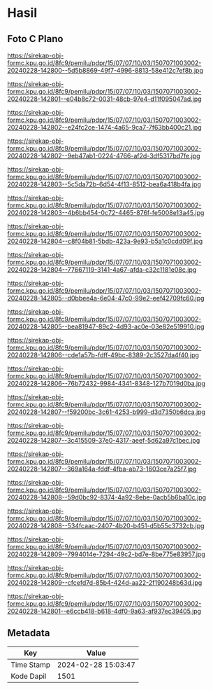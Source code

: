 # Hasil

## Foto C Plano

https://sirekap-obj-formc.kpu.go.id/8fc9/pemilu/pdpr/15/07/07/10/03/1507071003002-20240228-142800--5d5b8869-49f7-4996-8813-58e412c7ef8b.jpg

https://sirekap-obj-formc.kpu.go.id/8fc9/pemilu/pdpr/15/07/07/10/03/1507071003002-20240228-142801--e04b8c72-0031-48cb-97e4-d11f095047ad.jpg

https://sirekap-obj-formc.kpu.go.id/8fc9/pemilu/pdpr/15/07/07/10/03/1507071003002-20240228-142802--e24fc2ce-1474-4a65-9ca7-7f63bb400c21.jpg

https://sirekap-obj-formc.kpu.go.id/8fc9/pemilu/pdpr/15/07/07/10/03/1507071003002-20240228-142802--9eb47ab1-0224-4766-af2d-3df5317bd7fe.jpg

https://sirekap-obj-formc.kpu.go.id/8fc9/pemilu/pdpr/15/07/07/10/03/1507071003002-20240228-142803--5c5da72b-6d54-4f13-8512-bea6a418b4fa.jpg

https://sirekap-obj-formc.kpu.go.id/8fc9/pemilu/pdpr/15/07/07/10/03/1507071003002-20240228-142803--4b6bb454-0c72-4465-876f-fe5008e13a45.jpg

https://sirekap-obj-formc.kpu.go.id/8fc9/pemilu/pdpr/15/07/07/10/03/1507071003002-20240228-142804--c8f04b81-5bdb-423a-9e93-b5a1c0cdd09f.jpg

https://sirekap-obj-formc.kpu.go.id/8fc9/pemilu/pdpr/15/07/07/10/03/1507071003002-20240228-142804--77667119-3141-4a67-afda-c32c1181e08c.jpg

https://sirekap-obj-formc.kpu.go.id/8fc9/pemilu/pdpr/15/07/07/10/03/1507071003002-20240228-142805--d0bbee4a-6e04-47c0-99e2-eef42709fc60.jpg

https://sirekap-obj-formc.kpu.go.id/8fc9/pemilu/pdpr/15/07/07/10/03/1507071003002-20240228-142805--bea81947-89c2-4d93-ac0e-03e82e519910.jpg

https://sirekap-obj-formc.kpu.go.id/8fc9/pemilu/pdpr/15/07/07/10/03/1507071003002-20240228-142806--cde1a57b-fdff-49bc-8389-2c3527da4f40.jpg

https://sirekap-obj-formc.kpu.go.id/8fc9/pemilu/pdpr/15/07/07/10/03/1507071003002-20240228-142806--76b72432-9984-4341-8348-127b7019d0ba.jpg

https://sirekap-obj-formc.kpu.go.id/8fc9/pemilu/pdpr/15/07/07/10/03/1507071003002-20240228-142807--f59200bc-3c61-4253-b999-d3d7350b6dca.jpg

https://sirekap-obj-formc.kpu.go.id/8fc9/pemilu/pdpr/15/07/07/10/03/1507071003002-20240228-142807--3c415509-37e0-4317-aeef-5d62a97c1bec.jpg

https://sirekap-obj-formc.kpu.go.id/8fc9/pemilu/pdpr/15/07/07/10/03/1507071003002-20240228-142807--369a164a-fddf-4fba-ab73-1603ce7a25f7.jpg

https://sirekap-obj-formc.kpu.go.id/8fc9/pemilu/pdpr/15/07/07/10/03/1507071003002-20240228-142808--59d0bc92-8374-4a92-8ebe-0acb5b6ba10c.jpg

https://sirekap-obj-formc.kpu.go.id/8fc9/pemilu/pdpr/15/07/07/10/03/1507071003002-20240228-142808--534fcaac-2407-4b20-b451-d5b55c3732cb.jpg

https://sirekap-obj-formc.kpu.go.id/8fc9/pemilu/pdpr/15/07/07/10/03/1507071003002-20240228-142809--7994014e-7294-49c2-bd7e-8be775e83957.jpg

https://sirekap-obj-formc.kpu.go.id/8fc9/pemilu/pdpr/15/07/07/10/03/1507071003002-20240228-142809--cfcefd7d-85b4-424d-aa22-2f190248b63d.jpg

https://sirekap-obj-formc.kpu.go.id/8fc9/pemilu/pdpr/15/07/07/10/03/1507071003002-20240228-142801--e6ccb418-b618-4df0-9a63-af937ec39405.jpg


## Metadata

| Key        | Value               |
| ---------- | ------------------- |
| Time Stamp | 2024-02-28 15:03:47 |
| Kode Dapil | 1501                |



